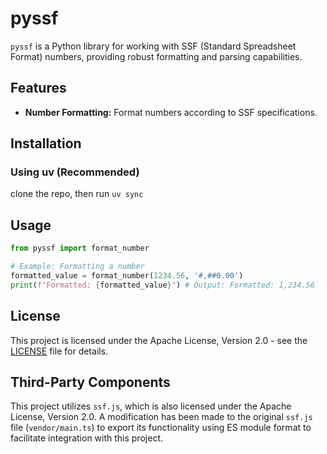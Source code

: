 # pyssf

`pyssf` is a Python library for working with SSF (Standard Spreadsheet Format) numbers, providing robust formatting and parsing capabilities.

## Features

-   **Number Formatting:** Format numbers according to SSF specifications.

## Installation
### Using uv (Recommended)

clone the repo, then run `uv sync`

## Usage

```python
from pyssf import format_number

# Example: Formatting a number
formatted_value = format_number(1234.56, '#,##0.00')
print(f"Formatted: {formatted_value}") # Output: Formatted: 1,234.56
```

## License

This project is licensed under the Apache License, Version 2.0 - see the [LICENSE](LICENSE) file for details.

## Third-Party Components

This project utilizes `ssf.js`, which is also licensed under the Apache License, Version 2.0. A modification has been made to the original `ssf.js` file (`vendor/main.ts`) to export its functionality using ES module format to facilitate integration with this project.
